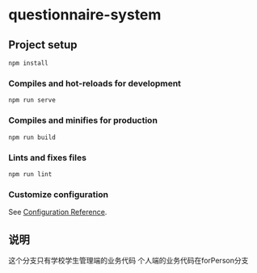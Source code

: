 # questionnaire-system

## Project setup
```
npm install
```

### Compiles and hot-reloads for development
```
npm run serve
```

### Compiles and minifies for production
```
npm run build
```

### Lints and fixes files
```
npm run lint
```

### Customize configuration
See [Configuration Reference](https://cli.vuejs.org/config/).


## 说明
这个分支只有学校学生管理端的业务代码
个人端的业务代码在forPerson分支

